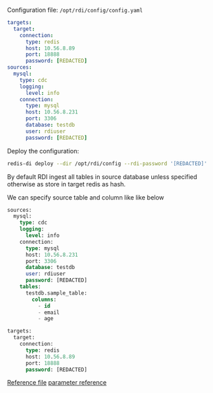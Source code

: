 Configuration file: `/opt/rdi/config/config.yaml`

```yaml
targets:
  target:
    connection:
      type: redis
      host: 10.56.8.89
      port: 18888
      password: [REDACTED]
sources:
  mysql:
    type: cdc
    logging:
      level: info
    connection:
      type: mysql
      host: 10.56.8.231
      port: 3306
      database: testdb
      user: rdiuser
      password: [REDACTED]
```

Deploy the configuration:

```bash
redis-di deploy --dir /opt/rdi/config --rdi-password '[REDACTED]'
```

By default RDI ingest all tables in source database unless specified otherwise as store in target redis as hash. 

We can specify source table and column like like below

```sql
sources:
  mysql:
    type: cdc
    logging:
      level: info
    connection:
      type: mysql
      host: 10.56.8.231
      port: 3306
      database: testdb
      user: rdiuser
      password: [REDACTED]
    tables:
      testdb.sample_table:
        columns:
          - id
          - email
          - age

targets:
  target:
    connection:
      type: redis
      host: 10.56.8.89
      port: 18888
      password: [REDACTED]
```

[Reference file](/script/reference-config.yaml)
[parameter reference](https://redis.io/docs/latest/integrate/redis-data-integration/reference/config-yaml-reference/)